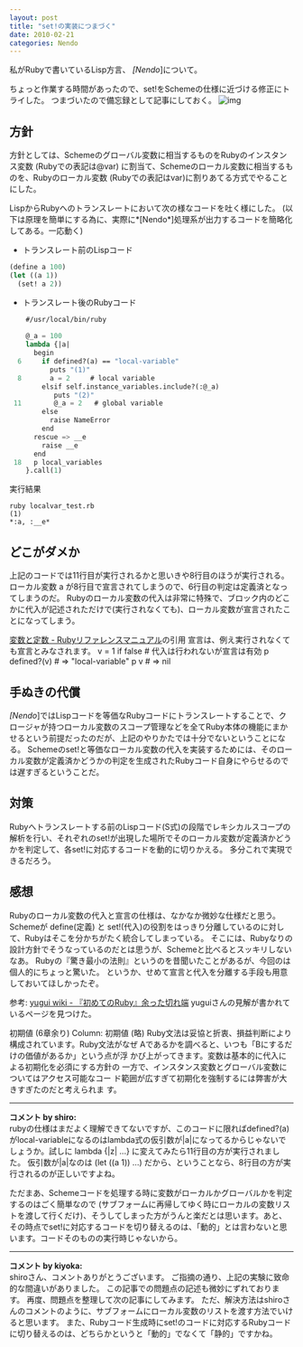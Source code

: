 ```yaml
---
layout: post
title: "set!の実装につまづく"
date: 2010-02-21
categories: Nendo
---
```

私がRubyで書いているLisp方言、 *[Nendo*]について。

ちょっと作業する時間があったので、set!をSchemeの仕様に近づける修正にトライした。
つまづいたので備忘録として記事にしておく。
 ![img](http://farm4.static.flickr.com/3452/3844653122_4b8def232e_m.jpg)

## 方針
方針としては、Schemeのグローバル変数に相当するものをRubyのインスタンス変数 (Rubyでの表記は@var) に割当て、Schemeのローカル変数に相当するものを、Rubyのローカル変数 (Rubyでの表記はvar)に割りあてる方式でやることにした。

LispからRubyへのトランスレートにおいて次の様なコードを吐く様にした。
(以下は原理を簡単にする為に、実際に*[Nendo*]処理系が出力するコードを簡略化してある。一応動く)

- トランスレート前のLispコード
```lisp
(define a 100)
(let ((a 1))
  (set! a 2))
```

- トランスレート後のRubyコード
```lisp
    #/usr/local/bin/ruby
    
    @_a = 100
    lambda {|a|
      begin
  6     if defined?(a) == "local-variable"
          puts "(1)"
  8       a = 2     # local variable
        elsif self.instance_variables.include?(:@_a)
           puts "(2)"
 11        @_a = 2   # global variable
        else
          raise NameError
        end    
      rescue => __e
        raise __e
      end
 18   p local_variables
    }.call(1)
```
実行結果
```
ruby localvar_test.rb 
(1)
*:a, :__e*
```

## どこがダメか
上記のコードでは11行目が実行されるかと思いきや8行目のほうが実行される。
ローカル変数 a が8行目で宣言されてしまうので、6行目の判定は定義済となってしまうのだ。
Rubyのローカル変数の代入は非常に特殊で、ブロック内のどこかに代入が記述されただけで(実行されなくても)、ローカル変数が宣言されたことになってしまう。

 [変数と定数 - Rubyリファレンスマニュアル](http://www.ruby-lang.org/ja/man/html/_CAD1BFF4A4C8C4EABFF4.html)の引用
   宣言は、例え実行されなくても宣言とみなされます。
   v = 1 if false # 代入は行われないが宣言は有効
   p defined?(v)  # => "local-variable"
   p v            # => nil

## 手ぬきの代償
*[Nendo*]ではLispコードを等価なRubyコードにトランスレートすることで、クロージャが持つローカル変数のスコープ管理などを全てRuby本体の機能にまかせるという前提だったのだが、上記のやりかたでは十分でないということになる。
Schemeのset!と等価なローカル変数の代入を実装するためには、そのローカル変数が定義済かどうかの判定を生成されたRubyコード自身にやらせるのでは遅すぎるということだ。

## 対策
Rubyへトランスレートする前のLispコード(S式)の段階でレキシカルスコープの解析を行い、それぞれのset!が出現した場所でそのローカル変数が定義済かどうかを判定して、各set!に対応するコードを動的に切りかえる。
多分これで実現できるだろう。

## 感想
Rubyのローカル変数の代入と宣言の仕様は、なかなか微妙な仕様だと思う。
Schemeが define(定義) と set!(代入)の役割をはっきり分離しているのに対して、Rubyはそこを分かちがたく統合してしまっている。
そこには、Rubyなりの設計方針でそうなっているのだとは思うが、Schemeと比べるとスッキリしないなあ。
Rubyの『驚き最小の法則』というのを昔聞いたことがあるが、今回のは個人的にちょっと驚いた。
というか、せめて宣言と代入を分離する手段も用意しておいてほしかったぞ。

 参考: [yugui wiki - 『初めてのRuby』余った切れ端](http://yugui.jp/wiki/LearningRuby-GarbageCollection#%E5%88%9D%E6%9C%9F%E5%80%A4+%286%E7%AB%A0+%E4%BD%99%E3%82%8A%29)
 yuguiさんの見解が書かれているページを見つけた。
 
  初期値 (6章余り)
  Column: 初期値
 (略)
  Ruby文法は妥協と折衷、損益判断により構成されています。Ruby文法がなぜ
  Aであるかを調べると、いつも「Bにするだけの価値があるか」という点が浮
  かび上がってきます。変数は基本的に代入による初期化を必須にする方針の
  一方で、インスタンス変数とグローバル変数についてはアクセス可能なコー
  ド範囲が広すぎて初期化を強制するには弊害が大きすぎたのだと考えられま
  す。



---

**コメント by shiro:**  
rubyの仕様はまだよく理解できてないですが、このコードに限ればdefined?(a)がlocal-variableになるのはlambda式の仮引数が|a|になってるからじゃないでしょうか。試しに lambda {|z| ...} に変えてみたら11行目の方が実行されました。
仮引数が|a|なのは (let ((a 1)) ...) だから、ということなら、8行目の方が実行されるのが正しいですよね。

ただまあ、Schemeコードを処理する時に変数がローカルかグローバルかを判定するのはごく簡単なので (サブフォームに再帰してゆく時にローカルの変数リストを渡して行くだけ)、そうしてしまった方がうんと楽だとは思います。あと、その時点でset!に対応するコードを切り替えるのは、「動的」とは言わないと思います。コードそのものの実行時じゃないから。


---

**コメント by kiyoka:**  
shiroさん、コメントありがとうございます。
ご指摘の通り、上記の実験に致命的な間違いがありました。
この記事での問題点の記述も微妙にずれております。
再度、問題点を整理して次の記事にしてみます。
ただ、解決方法はshiroさんのコメントのように、サブフォームにローカル変数のリストを渡す方法でいけると思います。
また、Rubyコード生成時にset!のコードに対応するRubyコードに切り替えるのは、どちらかというと「動的」でなくて「静的」ですかね。

